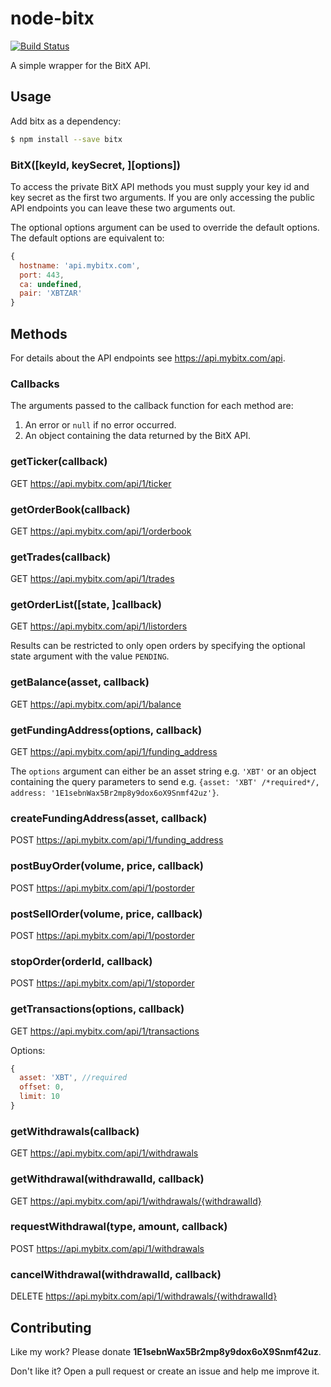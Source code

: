 # node-bitx
[![Build Status](https://travis-ci.org/bausmeier/node-bitx.png)](https://travis-ci.org/bausmeier/node-bitx)

A simple wrapper for the BitX API.

## Usage
Add bitx as a dependency:

```bash
$ npm install --save bitx
```

### BitX([keyId, keySecret, ][options])
To access the private BitX API methods you must supply your key id and key secret as the first two arguments. If you are only accessing the public API endpoints you can leave these two arguments out.

The optional options argument can be used to override the default options. The default options are equivalent to:

```javascript
{
  hostname: 'api.mybitx.com',
  port: 443,
  ca: undefined,
  pair: 'XBTZAR'
}
```

## Methods
For details about the API endpoints see https://api.mybitx.com/api.

### Callbacks
The arguments passed to the callback function for each method are:

1. An error or `null` if no error occurred.
1. An object containing the data returned by the BitX API.

### getTicker(callback)
GET https://api.mybitx.com/api/1/ticker

### getOrderBook(callback)
GET https://api.mybitx.com/api/1/orderbook

### getTrades(callback)
GET https://api.mybitx.com/api/1/trades

### getOrderList([state, ]callback)
GET https://api.mybitx.com/api/1/listorders

Results can be restricted to only open orders by specifying the optional state argument with the value `PENDING`.

### getBalance(asset, callback)
GET https://api.mybitx.com/api/1/balance

### getFundingAddress(options, callback)
GET https://api.mybitx.com/api/1/funding_address

The `options` argument can either be an asset string e.g. `'XBT'` or an object containing the query parameters to send e.g. `{asset: 'XBT' /*required*/, address: '1E1sebnWax5Br2mp8y9dox6oX9Snmf42uz'}`.

### createFundingAddress(asset, callback)
POST https://api.mybitx.com/api/1/funding_address

### postBuyOrder(volume, price, callback)
POST https://api.mybitx.com/api/1/postorder

### postSellOrder(volume, price, callback)
POST https://api.mybitx.com/api/1/postorder

### stopOrder(orderId, callback)
POST https://api.mybitx.com/api/1/stoporder

### getTransactions(options, callback)
GET https://api.mybitx.com/api/1/transactions

Options:
```javascript
{
  asset: 'XBT', //required
  offset: 0,
  limit: 10
}
```

### getWithdrawals(callback)
GET https://api.mybitx.com/api/1/withdrawals

### getWithdrawal(withdrawalId, callback)
GET https://api.mybitx.com/api/1/withdrawals/{withdrawalId}

### requestWithdrawal(type, amount, callback)
POST https://api.mybitx.com/api/1/withdrawals

### cancelWithdrawal(withdrawalId, callback)
DELETE https://api.mybitx.com/api/1/withdrawals/{withdrawalId}

## Contributing

Like my work? Please donate **1E1sebnWax5Br2mp8y9dox6oX9Snmf42uz**.

Don't like it? Open a pull request or create an issue and help me improve it.
